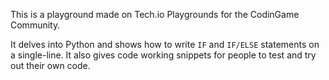 This is a playground made on Tech.io Playgrounds for the CodinGame Community.

It delves into Python and shows how to write ```IF``` and ```IF/ELSE``` statements on a single-line.
It also gives code working snippets for people to test and try out their own code.
